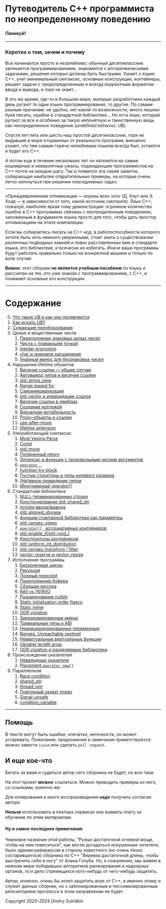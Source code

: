 # Путеводитель C++ программиста по неопределенному поведению

#### *Паникуй!*

--------------

### Коротко о том, зачем и почему

Все начинается просто и незатейливо: обычный десятиклассник увлекается программированием, знакомится с алгоритмическими задачками, решения которых должны быть быстрыми. Узнает о языке C++, учит минимальный синтаксис, основные конструкции, контейнеры, решает задачи с предопределенным и всегда корректным форматом ввода и вывода, и горя не знает...

В это же время, где-то в большом мире, матерые разработчики каждый день ругают то одни языки программирования, то другие. По самым разным причинам: не удобно, нет какой-то возможности, много лишних букв писать, ошибки в стандартной библиотеке... Но есть язык, который ругают за все и особенно за такую непонятную и таинственную вещь как неопределенное поведение (undefined behavior, UB).

Спустя лет пять или шесть наш простой десятиклассник, горя не видавший в море оторванных от реальности программ, внезапно узнает, что тем самым горячо нелюбимым языком всегда был, остается и будет его C++.

А потом еще в течение нескольких лет он наткнется на самые кошмарные и невероятные ужасы, поджидающие программистов на C++ почти на каждом шагу. Так и появится эта серия заметок, собирающая наиболее отвратительные примеры, на которые очень легко наткнуться при решении повседневных задач.

--------------

«Преждевременная оптимизация — корень всех зол» (Д. Кнут или Э. Хоар — в зависимости от того, какой источник смотрите). Язык С++, пожалуй, наиболее яркая тому демонстрация: огромное количество ошибок в C++ программах связаны
с неопределенным поведением, заложенным в фундаменте языка просто для того, чтобы дать простор оптимизациям на этапе компиляции.

Если вы собираетесь писать на C++ код, в работоспособности которого хотите быть хоть немного уверенными, стоит знать о существовании различных  подводных камней и ловко расставленных мин в стандарте языка, его библиотеке, и всячески их избегать. Иначе ваши программы будут работать правильно только на конкретной машине и только по воле случая.


**Важно:** этот сборник **не является учебным пособием** по языку и рассчитан на тех, кто уже знаком с программированием, с C++, и понимает основные его конструкции.

----


# Содержание
0. [Что такое UB и как оно проявляется](what_is_ub.md)
1. [Как искать UB?](how_to_find_ub.md)
2. [Сужающие преобразования](numeric/narrowing.md)
3. Целые и вещественные числа
   1. [Переполнение знаковых целых чисел](numeric/overflow.md)
   2. [Числа с плавающей точкой](numeric/floats.md)
   3. [Integer promotion](numeric/integer_promotion.md)
   4. [char и знаковое расширение](numeric/char_sign_extension.md)
   5. [Унарный минус для беззнаковых чисел](numeric/unsigned_unary_minus.md)
4. Нарушения lifetime объектов
   1. [Висячие ссылки — общие случаи](lifetime/use_after_free_in_general.md)
   2. [Автовывод типов и висячие ссылки](lifetime/decltype_auto_and_explicit_types.md)
   3. [std::string_view](lifetime/string_view.md)
   4. [Range-based for](lifetime/for_loop.md)
   5. [Cамоинициализация](lifetime/self_init.md)
   6. [std::vector и инвалидация ссылок](lifetime/vector_invalidation.md)
   7. [Висячие ссылки в лямбдах](lifetime/lambda_capture.md)
   8. [Создание кортежей](lifetime/tuple_creation.md)
   9. [Внезапная мутабельность](lifetime/unexpected_mutability.md)
   10. [Proxy-объекты и ссылки](lifetime/proxy_objects.md)
   11. [use-after-move](lifetime/use-after-move.md)
   12. [lifetime extension](lifetime/lifetime_extension.md)
5. (Не)работающий синтаксис
   1. [Most Vexing Parse](syntax/most_vexing_parse.md)
   2. [Const](syntax/const_launder.md)
   3. [std::move](syntax/move.md)
   4. [Потерянный return](syntax/missing_return.md)
   5. [Эллипсис и функции с произвольным числом аргументов](syntax/c_variadic.md)
   6. [`operator ,`](syntax/comma_operator.md)
   7. [function-try-block](syntax/function-try-catch.md)
   8. [Пустые структуры и типы нулевого размера](syntax/zero_size.md)
   9. [(Не)явное приведение типов](syntax/explicit_but_implicit.md)
   10. [Многомерный operator[]](syntax/multidimensional_subscript.md)
6. Стандартная библиотека
   1. [NULL-терминированные строки](standard_lib/null_terminated_string.md)
   2. [Конструирование std::shared_ptr](standard_lib/shared_ptr_constructor.md)
   3. [потоки ввода/вывода](standard_lib/iostreams.md)
   4. [std::aligned_storage](standard_lib/aligned_storage.md)
   5. [функции стантарной библиотеки как параметры](standard_lib/function_pass_and_address_restriction.md)
   6. [std::ranges::views](standard_lib/ranges_views_lazy.md)
   7. [`operator[] ` ассоциативных контейнеров](standard_lib/map_subscript.md)
   8. [std::enable_if/std::void_t](standard_lib/enable_if_void_t.md)
   9. [Конструкторы контейнеров](standard_lib/stl_constructors.md)
   10. [std::uniform_int_distribution](standard_lib/uniform_int_distribution.md)
   11. [std::ranges::transform | filter](standard_lib/transform_filter_ranges.md)
   12. [vector::reserve и vector::resize](standard_lib/vector_resize_reserve.md)
7. Исполнение программы
   1.  [Бесконечные циклы](runtime/endless_loop.md)
   2.  [Рекурсия](runtime/recursion.md)
   3.  [Ложный noexcept](runtime/noexcept.md)
   4.  [Переполнение буфера](runtime/array_overrun.md)
   5.  [Сборщик мусора](runtime/garbage_collector.md)
   6.  [RAII vs (N)RVO](runtime/rvo_vs_raii.md)
   7.  [Разыменование nullptr](runtime/nullptr_dereference.md)
   8.  [Static initialization order fiasco](runtime/static_initialization_order_fiasco.md)
   9.  [Static inline](runtime/static_inline.md)
   10.  [ODR violation](runtime/odr_violation.md)
   11. [Зарезервированные имена](runtime/reserved_names.md)
   12. [Тривиальные типы и ABI](runtime/trivial_types_and_ABI.md)
   13. [Неинициализированные переменные](runtime/uninitialized.md)
   14. [Ranges. Unreachable sentinel](runtime/unreachable_sentinel.md)
   15. [Невиртуальные виртуальные функции](runtime/virtual_functions.md)
   16. [Variable length array](runtime/vla.md)
   17. [ODR violation и разделяемые библиотеки](runtime/dll_and_odr_violation.md)
8. Происхождение указателей
   1. [Невалидные указатели](pointer_prominence/invalid_pointer.md)
   2. [Placement `operator new[]`](pointer_prominence/array_placement_new.md)
9. Параллелизм
   1. [Race condition](concurrency/race_condition.md)
   2. [shared_ptr](concurrency/shared_ptr.md)
   3. [thread::join](concurrency/jthread.md)
   4. [Повторный захват mutex](concurrency/double_lock.md)
   5. [Signal-unsafe](concurrency/signal_unsafe.md)
   6. [condition_variable](concurrency/condition_variable.md)


---
## Помощь

В тексте могут быть ошибки, опечатки, неточности, он может устаревать. Пожелания, предложения и замечания приветствуются: можно завести `issue` или сделать `pull request`.

## И еще кое-что

Бегать за вами и судиться автор сего сборника не будет, но все-таки:

На этот проект **можно** ссылаться. Можно приводить примеры из него, со ссылками, конечно же.

Для копирования и иного воспроизведения **надо** получить согласие автора

**Нельзя** использовать в платных сервисах или взимать плату за обучение по этим материалам.

#### Ну и самое последнее примечание

Черновое название этой работы, "Ружье достаточной огневой мощи, чтобы на нем повеситься", как могли догадаться искушенные читатели, было эдаким реверансом в сторону известного (но очень плохо состарившегося) сборника по C++ "Веревка достаточной длины, чтобы выстрелить себе в ногу" от Алана Голуба. Но, к сожалению, мы живем в нежном мире победивших алгоритмов ранжирования и надзорных органов, то и дело стремящихся кого-нибудь от чего-нибудь защитить. 

Автор, конечно, очень бы хотел защитить всех от C++, и именно этому и служит данных сборник, но с заблокированным и пессимизированным репозиторием прогресса в этом направлении не будет.


_Copyright 2020-2024 Dmitry Sviridkin_

